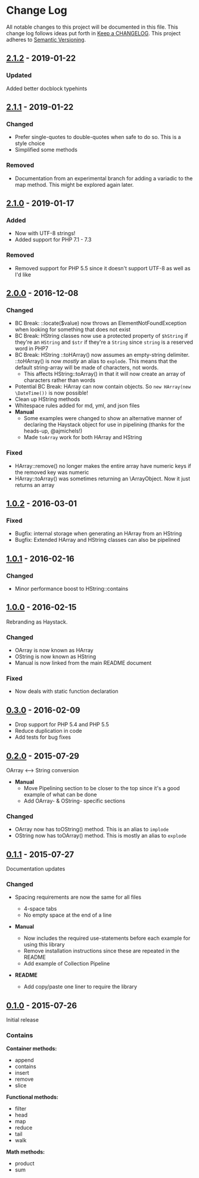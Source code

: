 # Change Log
All notable changes to this project will be documented in this file.
This change log follows ideas put forth in [Keep a CHANGELOG](http://keepachangelog.com/).
This project adheres to [Semantic Versioning](http://semver.org/).

## [2.1.2](https://github.com/ericpoe/haystack/tree/v2.1.2) - 2019-01-22

### Updated
Added better docblock typehints

## [2.1.1](https://github.com/ericpoe/haystack/tree/v2.1.1) - 2019-01-22

### Changed
* Prefer single-quotes to double-quotes when safe to do so. This is a style choice
* Simplified some methods

### Removed
* Documentation from an experimental branch for adding a variadic to the map method. This might be explored again later.

## [2.1.0](https://github.com/ericpoe/haystack/tree/v2.1.0) - 2019-01-17

### Added
* Now with UTF-8 strings!
* Added support for PHP 7.1 - 7.3

### Removed
* Removed support for PHP 5.5 since it doesn't support UTF-8 as well as I'd like

## [2.0.0](https://github.com/ericpoe/haystack/tree/v2.0.0) - 2016-12-08

### Changed
* BC Break: ::locate($value) now throws an ElementNotFoundException when looking for something that does not exist
* BC Break: HString classes now use a protected property of `$hString` if they're an `HString` and `$str` if they're a `String` since `string` is a reserved word in PHP7
* BC Break: HString ::toHArray() now assumes an empty-string delimiter. ::toHArray() is now *mostly* an alias to `explode`. This means that the default string-array will be made of characters, not words.
  * This affects HString::toArray() in that it will now create an array of characters rather than words
* Potential BC Break: HArray can now contain objects. So `new HArray(new \DateTime())` is now possible!
* Clean up HString methods
* Whitespace rules added for md, yml, and json files
* **Manual**
    * Some examples were changed to show an alternative manner of declaring the Haystack object for use in pipelining (thanks for the heads-up, @ajmichels!)
    * Made `toArray` work for both HArray and HString

### Fixed
* HArray::remove() no longer makes the entire array have numeric keys if the removed key was numeric
* HArray::toArray() was sometimes returning an \ArrayObject. Now it just returns an array

## [1.0.2](https://github.com/ericpoe/haystack/tree/v1.0.2) - 2016-03-01

### Fixed
* Bugfix: internal storage when generating an HArray from an HString
* Bugfix: Extended HArray and HString classes can also be pipelined

## [1.0.1](https://github.com/ericpoe/haystack/tree/v1.0.1) - 2016-02-16

### Changed
* Minor performance boost to HString::contains

## [1.0.0](https://github.com/ericpoe/haystack/tree/v1.0.0) - 2016-02-15
Rebranding as Haystack.

### Changed
* OArray is now known as HArray
* OString is now known as HString
* Manual is now linked from the main README document

### Fixed
* Now deals with static function declaration

## [0.3.0](https://github.com/ericpoe/haystack/tree/v0.3.0) - 2016-02-09

* Drop support for PHP 5.4 and PHP 5.5
* Reduce duplication in code
* Add tests for bug fixes

## [0.2.0](https://github.com/ericpoe/haystack/tree/v0.2.0) - 2015-07-29
OArray <--> String conversion

* **Manual**
    * Move Pipelining section to be closer to the top since it's a good example of what can be done
    * Add OArray- & OString- specific sections

### Changed

* OArray now has toOString() method. This is an alias to `implode`
* OString now has toOArray() method. This is mostly an alias to `explode`

## [0.1.1](https://github.com/ericpoe/haystack/tree/v0.1.1) - 2015-07-27
Documentation updates

### Changed

* Spacing requirements are now the same for all files
    * 4-space tabs
    * No empty space at the end of a line

* **Manual**
    * Now includes the required use-statements before each example for using this library
    * Remove installation instructions since these are repeated in the README
    * Add example of Collection Pipeline

* **README**
    * Add copy/paste one liner to require the library

## [0.1.0](https://github.com/ericpoe/haystack/tree/v0.1.0) - 2015-07-26
Initial release

### Contains
**Container methods:**

* append
* contains
* insert
* remove
* slice

**Functional methods:**

* filter
* head
* map
* reduce
* tail
* walk

**Math methods:**

* product
* sum
